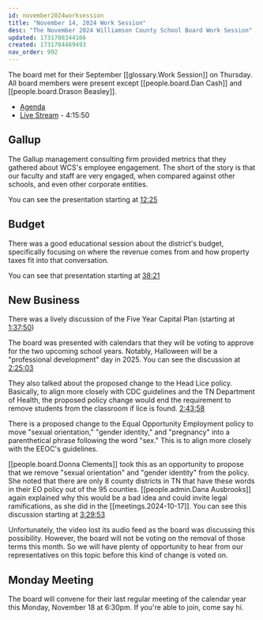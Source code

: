 ```yaml
---
id: november2024worksession
title: "November 14, 2024 Work Session"
desc: "The November 2024 Williamson County School Board Work Session"
updated: 1731708344166
created: 1731704469493
nav_order: 992
---
```


The board met for their September [[glossary.Work Session]] on Thursday. All board members were present except [[people.board.Dan Cash]] and [[people.board.Drason Beasley]].

- [Agenda](https://meeting.boeconnect.net/Public/Agenda/566?meeting=662241)
- [Live Stream](https://www.youtube.com/watch?v=HSGD6aCMPCE) - 4:15:50

## Gallup

The Gallup management consulting firm provided metrics that they gathered about WCS's employee engagement. The short of the story is that our faculty and staff are very engaged, when compared against other schools, and even other corporate entities.

You can see the presentation starting at [12:25](https://www.youtube.com/live/HSGD6aCMPCE?t=746)

## Budget

There was a good educational session about the district's budget, specifically focusing on where the revenue comes from and how property taxes fit into that conversation.

You can see that presentation starting at [38:21](https://www.youtube.com/live/HSGD6aCMPCE?t=2301)

## New Business

There was a lively discussion of the Five Year Capital Plan (starting at [1:37:50](https://www.youtube.com/live/HSGD6aCMPCE?t=5870))

The board was presented with calendars that they will be voting to approve for the two upcoming school years. Notably, Halloween will be a "professional development" day in 2025. You can see the discussion at [2:25:03](https://www.youtube.com/live/HSGD6aCMPCE?t=8703)

They also talked about the proposed change to the Head Lice policy. Basically, to align more closely with CDC guidelines and the TN Department of Health, the proposed policy change would end the requirement to remove students from the classroom if lice is found. [2:43:58](https://www.youtube.com/live/HSGD6aCMPCE?t=9838)

There is a proposed change to the Equal Opportunity Employment policy to move "sexual orientation," "gender identity," and "pregnancy" into a parenthetical phrase following the word "sex." This is to align more closely with the EEOC's guidelines.

[[people.board.Donna Clements]] took this as an opportunity to propose that we remove "sexual orientation" and "gender identity" from the policy. She noted that there are only 8 county districts in TN that have these words in their EO policy out of the 95 counties. [[people.admin.Dana Ausbrooks]] again explained why this would be a bad idea and could invite legal ramifications, as she did in the [[meetings.2024-10-17]]. You can see this discussion starting at [3:29:53](https://www.youtube.com/live/HSGD6aCMPCE?t=12593)

Unfortunately, the video lost its audio feed as the board was discussing this possibility. However, the board will not be voting on the removal of those terms this month. So we will have plenty of opportunity to hear from our representatives on this topic before this kind of change is voted on.

## Monday Meeting

The board will convene for their last regular meeting of the calendar year this Monday, November 18 at 6:30pm. If you're able to join, come say hi.
